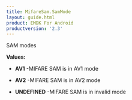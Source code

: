 ```yaml
---
title: MifareSam.SamMode
layout: guide.html
product: EMDK For Android
productversion: '2.3'
---
```


SAM modes

**Values:**

* **AV1** -MIFARE SAM is in AV1 mode

* **AV2** -MIFARE SAM is in AV2 mode

* **UNDEFINED** -MIFARE SAM is in invalid mode













